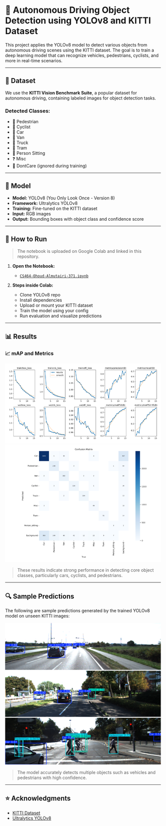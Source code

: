 # 🚗 Autonomous Driving Object Detection using YOLOv8 and KITTI Dataset

This project applies the YOLOv8 model to detect various objects from autonomous driving scenes using the KITTI dataset. The goal is to train a deep learning model that can recognize vehicles, pedestrians, cyclists, and more in real-time scenarios.

---

## 📁 Dataset

We use the **KITTI Vision Benchmark Suite**, a popular dataset for autonomous driving, containing labeled images for object detection tasks.

### Detected Classes:
- 🚶 Pedestrian
- 🚴 Cyclist
- 🚗 Car
- 🚐 Van
- 🚛 Truck
- 🚋 Tram
- 👤 Person Sitting
- ❓ Misc
- 🚫 DontCare (ignored during training)

---

## 🧠 Model

- **Model:** YOLOv8 (You Only Look Once - Version 8)
- **Framework:** Ultralytics YOLOv8
- **Training:** Fine-tuned on the KITTI dataset
- **Input:** RGB images
- **Output:** Bounding boxes with object class and confidence score

---

## 🚀 How to Run

> The notebook is uploaded on Google Colab and linked in this repository.

1. **Open the Notebook:**
   - [`CS464-Ohoud-Almutairi-371.ipynb`](CS464-Ohoud-Almutairi-371.ipynb)

2. **Steps inside Colab:**
   - Clone YOLOv8 repo
   - Install dependencies
   - Upload or mount your KITTI dataset
   - Train the model using your config
   - Run evaluation and visualize predictions

---

## 📊 Results

### 📈 mAP and Metrics

![Metrics](media/trining-metrics.png)
![Confusion Matrix](media/confusion_matrix.png)

> These results indicate strong performance in detecting core object classes, particularly cars, cyclists, and pedestrians.

---

## 🔍 Sample Predictions

The following are sample predictions generated by the trained YOLOv8 model on unseen KITTI images:

![Output](media/prediction1.png) 
![Output](media/prediction2.png) 
![Output](media/prediction3.png) 


> The model accurately detects multiple objects such as vehicles and pedestrians with high confidence.

---


## ⭐️ Acknowledgments

- [KITTI Dataset](http://www.cvlibs.net/datasets/kitti/)
- [Ultralytics YOLOv8](https://github.com/ultralytics/ultralytics)
